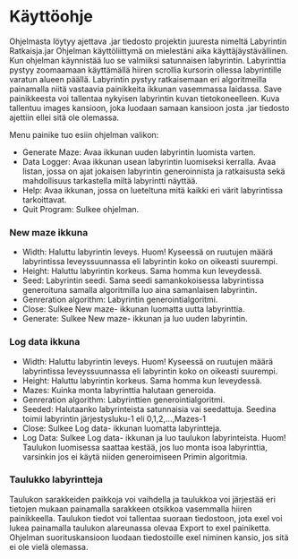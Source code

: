 # Käyttöohje
Ohjelmasta löytyy ajettava .jar tiedosto projektin juuresta nimeltä Labyrintin Ratkaisja.jar
Ohjelman käyttöliittymä on mielestäni aika käyttäjäystävällinen. Kun ohjelman käynnistää luo se valmiiksi satunnaisen labyrintin. Labyrinttia pystyy zoomaamaan käyttämällä hiiren scrollia kursorin ollessa labyrintille varatun alueen päällä. Labyrintin pystyy ratkaisemaan eri algoritmeilla painamalla niitä vastaavia painikkeita ikkunan vasemmassa laidassa. Save painikkeesta voi tallentaa nykyisen labyrintin kuvan tietokoneelleen. Kuva tallentuu images kansioon, joka luodaan samaan kansioon josta .jar tiedosto ajettiin ellei sitä ole olemassa. 

Menu painike tuo esiin ohjelman valikon:
* Generate Maze: Avaa ikkunan uuden labyrintin luomista varten.
* Data Logger: Avaa ikkunan usean labyrintin luomiseksi kerralla. Avaa listan, jossa on ajat jokaisen labyrintin generoinnista ja ratkaisusta sekä mahdollisuus tarkastella miltä labyrintti näyttää.
* Help: Avaa ikkunan, jossa on lueteltuna mitä kaikki eri värit labyrintissa tarkoittavat.
* Quit Program: Sulkee ohjelman.

### New maze ikkuna
* Width: Haluttu labyrintin leveys. Huom! Kyseessä on ruutujen määrä labyrintissa leveyssuunnassa eli labyrintin koko on oikeasti suurempi.
* Height: Haluttu labyrintin korkeus. Sama homma kun leveydessä.
* Seed: Labyrintin seedi. Sama seedi samankokoisessa labyrintissa generoituna samalla algoritmilla luo aina samanlaisen labyrintin.
* Genreration algorithm: Labyrintin generointialgoritmi.
* Close: Sulkee New maze- ikkunan luomatta uutta labyrinttia.
* Generate: Sulkee New maze- ikkunan ja luo uuden labyrintin.

### Log data ikkuna
* Width: Haluttu labyrintin leveys. Huom! Kyseessä on ruutujen määrä labyrintissa leveyssuunnassa eli labyrintin koko on oikeasti suurempi.
* Height: Haluttu labyrintin korkeus. Sama homma kun leveydessä.
* Mazes: Kuinka monta labyrinttia halutaan generoida.
* Genreration algorithm: Labyrinttien generointialgoritmi.
* Seeded: Halutaanko labyrinteista satunnaisia vai seedattuja. Seedina toimii labyrintin järjestysluku-1 eli 0,1,2,...,Mazes-1
* Close: Sulkee Log data- ikkunan luomatta labyrintteja.
* Log Data: Sulkee Log data- ikkunan ja luo taulukon labyrinteista. Huom! Taulukon luomisessa saattaa kestää, jos luo monta isoa labyrinttia, varsinkin jos ei käytä niiden generoimiseen Primin algoritmia.

### Taulukko labyrintteja
Taulukon sarakkeiden paikkoja voi vaihdella ja taulukkoa voi järjestää eri tietojen mukaan painamalla sarakkeen otsikkoa vasemmalla hiiren painikkeella. Taulukon tiedot voi tallentaa suoraan tiedostoon, jota exel voi lukea painamalla taulukon alareunassa olevaa Export to exel painiketta. Ohjelman suorituskansioon luodaan tiedostoille exel niminen kansio, jos sitä ei ole vielä olemassa.
